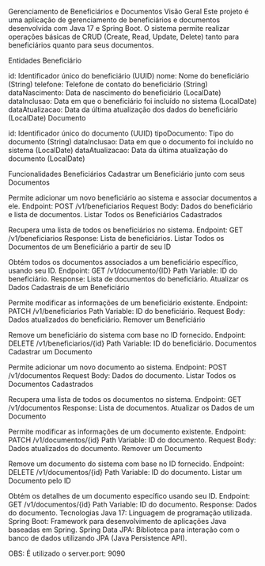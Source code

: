 Gerenciamento de Beneficiários e Documentos
Visão Geral
Este projeto é uma aplicação de gerenciamento de beneficiários e documentos desenvolvida com Java 17 e Spring Boot. O sistema permite realizar operações básicas de CRUD (Create, Read, Update, Delete) tanto para beneficiários quanto para seus documentos.

Entidades
Beneficiário

id: Identificador único do beneficiário (UUID)
nome: Nome do beneficiário (String)
telefone: Telefone de contato do beneficiário (String)
dataNascimento: Data de nascimento do beneficiário (LocalDate)
dataInclusao: Data em que o beneficiário foi incluído no sistema (LocalDate)
dataAtualizacao: Data da última atualização dos dados do beneficiário (LocalDate)
Documento

id: Identificador único do documento (UUID)
tipoDocumento: Tipo do documento (String)
dataInclusao: Data em que o documento foi incluído no sistema (LocalDate)
dataAtualizacao: Data da última atualização do documento (LocalDate)

Funcionalidades
Beneficiários
Cadastrar um Beneficiário junto com seus Documentos

Permite adicionar um novo beneficiário ao sistema e associar documentos a ele.
Endpoint: POST /v1/beneficiarios
Request Body: Dados do beneficiário e lista de documentos.
Listar Todos os Beneficiários Cadastrados

Recupera uma lista de todos os beneficiários no sistema.
Endpoint: GET /v1/beneficiarios
Response: Lista de beneficiários.
Listar Todos os Documentos de um Beneficiário a partir de seu ID

Obtém todos os documentos associados a um beneficiário específico, usando seu ID.
Endpoint: GET /v1/documento/{ID}
Path Variable: ID do beneficiário.
Response: Lista de documentos do beneficiário.
Atualizar os Dados Cadastrais de um Beneficiário

Permite modificar as informações de um beneficiário existente.
Endpoint: PATCH /v1/beneficiarios
Path Variable: ID do beneficiário.
Request Body: Dados atualizados do beneficiário.
Remover um Beneficiário

Remove um beneficiário do sistema com base no ID fornecido.
Endpoint: DELETE /v1/beneficiarios/{id}
Path Variable: ID do beneficiário.
Documentos
Cadastrar um Documento

Permite adicionar um novo documento ao sistema.
Endpoint: POST /v1/documentos
Request Body: Dados do documento.
Listar Todos os Documentos Cadastrados

Recupera uma lista de todos os documentos no sistema.
Endpoint: GET /v1/documentos
Response: Lista de documentos.
Atualizar os Dados de um Documento

Permite modificar as informações de um documento existente.
Endpoint: PATCH /v1/documentos/{id}
Path Variable: ID do documento.
Request Body: Dados atualizados do documento.
Remover um Documento

Remove um documento do sistema com base no ID fornecido.
Endpoint: DELETE /v1/documentos/{id}
Path Variable: ID do documento.
Listar um Documento pelo ID

Obtém os detalhes de um documento específico usando seu ID.
Endpoint: GET /v1/documentos/{id}
Path Variable: ID do documento.
Response: Dados do documento.
Tecnologias
Java 17: Linguagem de programação utilizada.
Spring Boot: Framework para desenvolvimento de aplicações Java baseadas em Spring.
Spring Data JPA: Biblioteca para interação com o banco de dados utilizando JPA (Java Persistence API).

OBS: É utilizado o server.port: 9090
